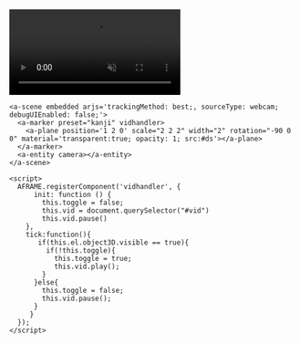 <!doctype HTML>

<html>
<script src="https://aframe.io/releases/0.9.2/aframe.min.js"></script>
<script src="https://rawgit.com/donmccurdy/aframe-extras/master/dist/aframe-extras.loaders.min.js"></script>
<script src="https://cdn.rawgit.com/jeromeetienne/AR.js/1.5.0/aframe/build/aframe-ar.js"> </script>
  <body style='margin : 0px; overflow: hidden;'>
    <a-assets>
       <video id="ds" autoplay loop="true" muted="true" crossorigin="anonymous" src="https://archive.org/download/electricsheep-flock-244-37500-9/00244%3D37509%3D33572%3D32771_512kb.mp4"></video>
    </a-assets>

    <a-scene embedded arjs='trackingMethod: best;, sourceType: webcam; debugUIEnabled: false;'>
      <a-marker preset="kanji" vidhandler>
        <a-plane position='1 2 0' scale="2 2 2" width="2" rotation="-90 0 0" material='transparent:true; opacity: 1; src:#ds'></a-plane>
      </a-marker>
      <a-entity camera></a-entity>
    </a-scene>

    <script>
      AFRAME.registerComponent('vidhandler', {
          init: function () {
            this.toggle = false;
            this.vid = document.querySelector("#vid")
            this.vid.pause()
        },
        tick:function(){
           if(this.el.object3D.visible == true){
             if(!this.toggle){
               this.toggle = true;
               this.vid.play();
            }
          }else{
            this.toggle = false;
            this.vid.pause();
          }
         }
      });
    </script>

  </body>
</html>
